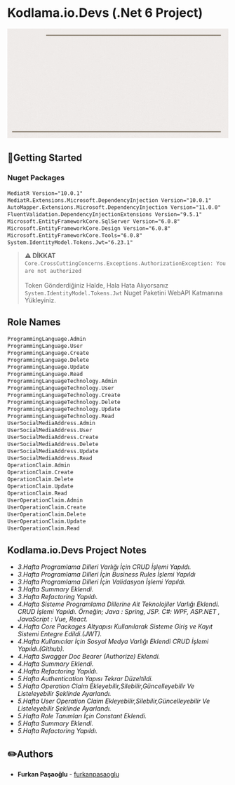 ﻿# Kodlama.io.Devs (.Net 6 Project)

<img src="images/yazilimgelistirmekampi.gif" width="1000" height="250"/>

## :pushpin:Getting Started

### Nuget Packages
```
MediatR Version="10.0.1"
MediatR.Extensions.Microsoft.DependencyInjection Version="10.0.1"
AutoMapper.Extensions.Microsoft.DependencyInjection Version="11.0.0"
FluentValidation.DependencyInjectionExtensions Version="9.5.1"
Microsoft.EntityFrameworkCore.SqlServer Version="6.0.8"
Microsoft.EntityFrameworkCore.Design Version="6.0.8"
Microsoft.EntityFrameworkCore.Tools="6.0.8"
System.IdentityModel.Tokens.Jwt="6.23.1"
```

> **⚠ DİKKAT**  
> ``` Core.CrossCuttingConcerns.Exceptions.AuthorizationException: You are not authorized ```
>  <br> <br>
> Token Gönderdiğiniz Halde, Hala Hata Alıyorsanız
> ```System.IdentityModel.Tokens.Jwt``` Nuget Paketini WebAPI Katmanına Yükleyiniz.

## Role Names
```
ProgrammingLanguage.Admin
ProgrammingLanguage.User
ProgrammingLanguage.Create
ProgrammingLanguage.Delete
ProgrammingLanguage.Update
ProgrammingLanguage.Read
ProgrammingLanguageTechnology.Admin
ProgrammingLanguageTechnology.User
ProgrammingLanguageTechnology.Create
ProgrammingLanguageTechnology.Delete
ProgrammingLanguageTechnology.Update
ProgrammingLanguageTechnology.Read
UserSocialMediaAddress.Admin
UserSocialMediaAddress.User
UserSocialMediaAddress.Create
UserSocialMediaAddress.Delete
UserSocialMediaAddress.Update
UserSocialMediaAddress.Read
OperationClaim.Admin
OperationClaim.Create
OperationClaim.Delete
OperationClaim.Update
OperationClaim.Read
UserOperationClaim.Admin
UserOperationClaim.Create
UserOperationClaim.Delete
UserOperationClaim.Update
UserOperationClaim.Read
```

## Kodlama.io.Devs Project Notes
- *3.Hafta Programlama Dilleri Varlığı İçin CRUD İşlemi Yapıldı.*
- *3.Hafta Programlama Dilleri İçin Business Rules İşlemi Yapıldı*
- *3.Hafta Programlama Dilleri İçin Validasyon İşlemi Yapıldı.*
- *3.Hafta Summary Eklendi.*
- *3.Hafta Refactoring Yapıldı.*
- *4.Hafta Sisteme Programlama Dillerine Ait Teknolojiler Varlığı Eklendi. CRUD İşlemi Yapıldı. Örneğin; Java : Spring, JSP. C#: WPF, ASP.NET , JavaScript : Vue, React.*
- *4.Hafta Core Packages Altyapısı Kullanılarak Sisteme Giriş ve Kayıt Sistemi Entegre Edildi.(JWT).*
- *4.Hafta Kullanıcılar İçin Sosyal Medya Varlığı Eklendi CRUD İşlemi Yapıldı.(Github).*
- *4.Hafta Swagger Doc Bearer (Authorize) Eklendi.*
- *4.Hafta Summary Eklendi.*
- *4.Hafta Refactoring Yapıldı.*
- *5.Hafta Authentication Yapısı Tekrar Düzeltildi.*
- *5.Hafta Operation Claim Ekleyebilir,Silebilir,Güncelleyebilir Ve Listeleyebilir Şeklinde Ayarlandı.*
- *5.Hafta User Operation Claim Ekleyebilir,Silebilir,Güncelleyebilir Ve Listeleyebilir Şeklinde Ayarlandı.*
- *5.Hafta Role Tanımları İçin Constant Eklendi.*
- *5.Hafta Summary Eklendi.*
- *5.Hafta Refactoring Yapıldı.*
  <br>

## :pencil2:Authors
* **Furkan Paşaoğlu** - [furkanpasaoglu](https://github.com/furkanpasaoglu)